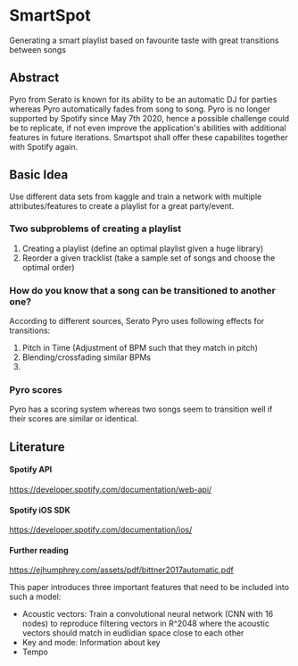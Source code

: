 # SmartSpot
Generating a smart playlist based on favourite taste with great transitions between songs

## Abstract

Pyro from Serato is known for its ability to be an automatic DJ for parties whereas Pyro automatically fades from song to song. Pyro is no longer supported by Spotify since May 7th 2020, hence a possible challenge could be to replicate, if not even improve the application's abilities with additional features in future iterations. Smartspot shall offer these capabilites together with Spotify again. 

## Basic Idea

Use different data sets from kaggle and train a network with multiple attributes/features to create a playlist for a great party/event.

### Two subproblems of creating a playlist

1. Creating a playlist (define an optimal playlist given a huge library)
2. Reorder a given tracklist (take a sample set of songs and choose the optimal order)

### How do you know that a song can be transitioned to another one?

According to different sources, Serato Pyro uses following effects for transitions:

1. Pitch in Time (Adjustment of BPM such that they match in pitch)
2. Blending/crossfading similar BPMs
3. 

### Pyro scores

Pyro has a scoring system whereas two songs seem to transition well if their scores are similar or identical. 



## Literature 

#### Spotify API

https://developer.spotify.com/documentation/web-api/

#### Spotify iOS SDK

https://developer.spotify.com/documentation/ios/

#### Further reading

https://ejhumphrey.com/assets/pdf/bittner2017automatic.pdf

This paper introduces three important features that need to be included into such a model:

- Acoustic vectors: Train a convolutional neural network (CNN with 16 nodes) to reproduce filtering vectors in R^2048 where the acoustic vectors should match in eudlidian space close to each other
- Key and mode: Information about key
- Tempo

